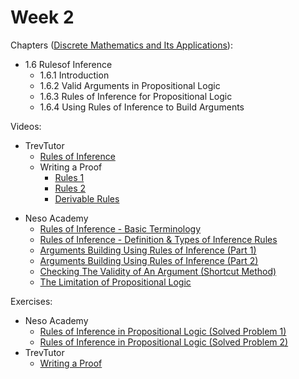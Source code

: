 # Week 2

Chapters ([Discrete Mathematics and Its Applications](https://annas-archive.org/md5/fbd2bb38796aca68b86da621fe6b0fad)):
- 1.6 Rulesof Inference
    - 1.6.1 Introduction
    - 1.6.2 Valid Arguments in Propositional Logic
    - 1.6.3 Rules of Inference for Propositional Logic
    - 1.6.4 Using Rules of Inference to Build Arguments

Videos:
- TrevTutor
    - [Rules of Inference](https://www.youtube.com/watch?v=8DW0K3mnc-0)
    - Writing a Proof
        - [Rules 1](https://www.youtube.com/watch?v=m2j0TX-e8NY)
        - [Rules 2](https://www.youtube.com/watch?v=Q09VwL41ZH0)
        - [Derivable Rules](https://www.youtube.com/watch?v=fi4Q9gY1eos)
<!---->
- Neso Academy
    - [Rules of Inference - Basic Terminology](https://www.youtube.com/watch?v=4iKahGOKmhY)
    - [Rules of Inference - Definition & Types of Inference Rules](https://www.youtube.com/watch?v=HcS4lqXxrV4)
    - [Arguments Building Using Rules of Inference (Part 1)](https://www.youtube.com/watch?v=28lebQ60TCc)
    - [Arguments Building Using Rules of Inference (Part 2)](https://www.youtube.com/watch?v=CqOn_n1PoQ4)
    - [Checking The Validity of An Argument (Shortcut Method)](https://www.youtube.com/watch?v=AJe3ATDFIjQ)
    - [The Limitation of Propositional Logic](https://www.youtube.com/watch?v=2GuRhc0ZzGc)

Exercises:
- Neso Academy
    - [Rules of Inference in Propositional Logic (Solved Problem 1)](https://www.youtube.com/watch?v=z205Y7D40Lk)
    - [Rules of Inference in Propositional Logic (Solved Problem 2)](https://www.youtube.com/watch?v=4TKhGiaZy5s)
- TrevTutor
    - [Writing a Proof](https://www.youtube.com/watch?v=ePsgmqE7pJs)
